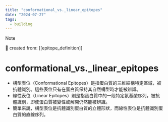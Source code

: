 ```yaml
---
title: "conformational_vs._linear_epitopes"
date: "2024-07-27"
tags:
  - building
---
```


> [!NOTE]
> 🌱 created from: [[epitope_definition]]

# conformational_vs.\_linear_epitopes

- 構型表位（Conformational Epitopes）是指蛋白質的三維結構特定區域，被抗體識別。這些表位只有在蛋白質保持其自然構型時才能被辨識。
- 線性表位（Linear Epitopes）則是指蛋白質中的一段特定氨基酸序列，被抗體識別，即使蛋白質被變性或解開仍然能被辨識。
- 簡單來說，構型表位是抗體識別蛋白質的立體形狀，而線性表位是抗體識別蛋白質的直線序列。
